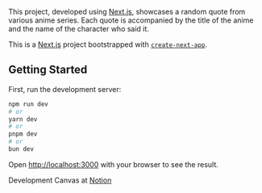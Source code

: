 This project, developed using [Next.js](https://nextjs.org/), showcases a random quote from various anime series. Each quote is accompanied by the title of the anime and the name of the character who said it.

This is a [Next.js](https://nextjs.org/) project bootstrapped with [`create-next-app`](https://github.com/vercel/next.js/tree/canary/packages/create-next-app).

## Getting Started

First, run the development server:

```bash
npm run dev
# or
yarn dev
# or
pnpm dev
# or
bun dev
```

Open [http://localhost:3000](http://localhost:3000) with your browser to see the result.

Development Canvas at [Notion](https://bristle-manager-fe7.notion.site/cec5dac3ea8a4346b3f1df4d639d6987?v=4201086f7ce248baa97f0f588e50dd77)
